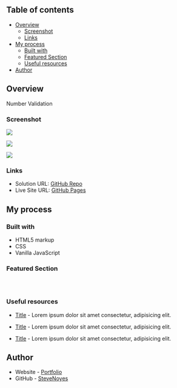 ## Table of contents

- [Overview](#overview)
  - [Screenshot](#screenshot)
  - [Links](#links)
- [My process](#my-process)
  - [Built with](#built-with)
  - [Featured Section](#featured-section)
  - [Useful resources](#useful-resources)
- [Author](#author)

## Overview

Number Validation

### Screenshot

![](./screenshot.jpg)

![](./screenshot.jpg)

![](./screenshot.jpg)

### Links

- Solution URL: [GitHub Repo](https://your-solution-url.com)
- Live Site URL: [GitHub Pages](https://pages.github.com/)

## My process

### Built with

- HTML5 markup
- CSS  
- Vanilla JavaScript

### Featured Section

```html
```

```css
```

```js
```

### Useful resources

- [Title](https://www.site.com) - Lorem ipsum dolor sit amet consectetur, adipisicing elit.

- [Title](https://www.site.com) - Lorem ipsum dolor sit amet consectetur, adipisicing elit.

- [Title](https://www.site.com) - Lorem ipsum dolor sit amet consectetur, adipisicing elit. 

## Author

- Website - [Portfolio](https://www.stevenmnoyes.com)
- GitHub - [SteveNoyes](https://github.com/SteveNoyes)